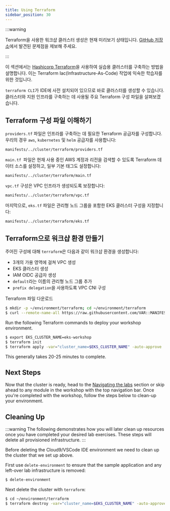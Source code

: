 ```yaml
---
title: Using Terraform
sidebar_position: 30
---
```


:::warning

Terraform을 사용한 워크샵 클러스터 생성은 현재 미리보기 상태입니다. [GitHub 저장소](https://github.com/aws-samples/eks-workshop-v2/issues)에서 발견된 문제점을 제보해 주세요.

:::

이 섹션에서는 [Hashicorp Terraform](https://developer.hashicorp.com/terraform)을 사용하여 실습용 클러스터를 구축하는 방법을 설명합니다. 이는 Terraform Iac(Infrastructure-As-Code) 작업에 익숙한 학습자를 위한 것입니다.

`terraform CLI`가 IDE에 사전 설치되어 있으므로 바로 클러스터를 생성할 수 있습니다. 클러스터와 지원 인프라를 구축하는 데 사용될 주요 Terraform 구성 파일을 살펴보겠습니다.

## Terraform 구성 파일 이해하기

`providers.tf` 파일은 인프라를 구축하는 데 필요한 Terraform 공급자를 구성합니다. 우리의 경우 `aws`, `kubernetes` 및 `helm` 공급자를 사용합니다:

```file hidePath=true
manifests/../cluster/terraform/providers.tf
```

`main.tf `파일은 현재 사용 중인 AWS 계정과 리전을 검색할 수 있도록 Terraform 데이터 소스를 설정하고, 일부 기본 태그도 설정합니다:

```file hidePath=true
manifests/../cluster/terraform/main.tf
```

`vpc.tf` 구성은 VPC 인프라가 생성되도록 보장합니다:

```file hidePath=true
manifests/../cluster/terraform/vpc.tf
```

마지막으로, `eks.tf` 파일은 관리형 노드 그룹을 포함한 EKS 클러스터 구성을 지정합니다:

```file hidePath=true
manifests/../cluster/terraform/eks.tf
```

## Terraform으로 워크샵 환경 만들기

주어진 구성에 대해 `terraform`은 다음과 같이 워크샵 환경을 생성합니다:

- 3개의 가용 영역에 걸쳐 VPC 생성
- EKS 클러스터 생성
- IAM OIDC 공급자 생성
- `default`라는 이름의 관리형 노드 그룹 추가
- `prefix delegation`을 사용하도록 VPC CNI 구성

Terraform 파일 다운로드

```bash
$ mkdir -p ~/environment/terraform; cd ~/environment/terraform
$ curl --remote-name-all https://raw.githubusercontent.com/VAR::MANIFESTS_OWNER/VAR::MANIFESTS_REPOSITORY/VAR::MANIFESTS_REF/cluster/terraform/{main.tf,variables.tf,providers.tf,vpc.tf,eks.tf}
```

Run the following Terraform commands to deploy your workshop environment.

```bash
$ export EKS_CLUSTER_NAME=eks-workshop
$ terraform init
$ terraform apply -var="cluster_name=$EKS_CLUSTER_NAME" -auto-approve
```

This generally takes 20-25 minutes to complete.

## Next Steps

Now that the cluster is ready, head to the [Navigating the labs](/docs/introduction/navigating-labs) section or skip ahead to any module in the workshop with the top navigation bar. Once you're completed with the workshop, follow the steps below to clean-up your environment.

## Cleaning Up

:::warning
The following demonstrates how you will later clean up resources once you have completed your desired lab exercises. These steps will delete all provisioned infrastructure.
:::

Before deleting the Cloud9/VSCode IDE environment we need to clean up the cluster that we set up above.

First use `delete-environment` to ensure that the sample application and any left-over lab infrastructure is removed:

```bash
$ delete-environment
```

Next delete the cluster with `terraform`:

```bash
$ cd ~/environment/terraform
$ terraform destroy -var="cluster_name=$EKS_CLUSTER_NAME" -auto-approve
```